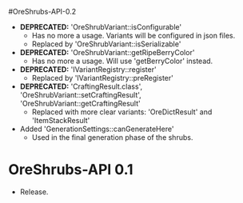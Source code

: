 #OreShrubs-API-0.2
- **DEPRECATED:** 'OreShrubVariant::isConfigurable'
  - Has no more a usage. Variants will be configured in json files.
  - Replaced by 'OreShrubVariant::isSerializable'
- **DEPRECATED:** 'OreShrubVariant::getRipeBerryColor'
  - Has no more a usage. Will use 'getBerryColor' instead.
- **DEPRECATED:** 'IVariantRegistry::register'
  - Replaced by 'IVariantRegistry::preRegister'
- **DEPRECATED:** 'CraftingResult.class', 'OreShrubVariant::setCraftingResult', 'OreShrubVariant::getCraftingResult'
  - Replaced with more clear variants: 'OreDictResult' and 'ItemStackResult'
- Added 'GenerationSettings::canGenerateHere'
  - Used in the final generation phase of the shrubs.

# OreShrubs-API 0.1
- Release.